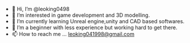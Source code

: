 - 👋 Hi, I’m @leoking0498
- 👀 I’m interested in game development and 3D modelling.
- 🌱 I’m currently learning Unreal engine,unity and CAD based softwares.
- 💞️ I’m a beginner with less experience but working hard to get there.
- 📫 How to reach me ... leoking041998@gmail.com

<!---
leoking0498/leoking0498 is a ✨ special ✨ repository because its `README.md` (this file) appears on your GitHub profile.
You can click the Preview link to take a look at your changes.
--->
